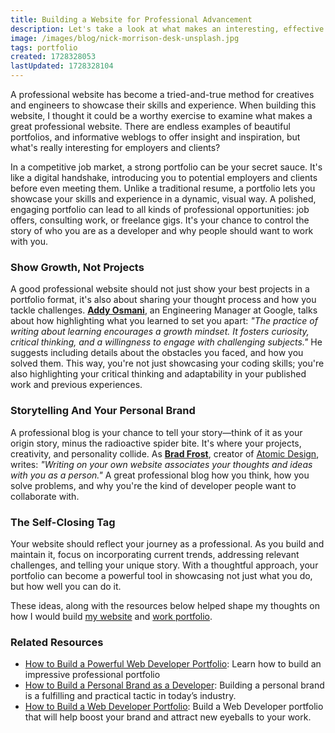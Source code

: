 ```yaml
---
title: Building a Website for Professional Advancement 
description: Let's take a look at what makes an interesting, effective portfolio, with some advice from some development leaders.
image: /images/blog/nick-morrison-desk-unsplash.jpg
tags: portfolio
created: 1728328053
lastUpdated: 1728328104
---
```


A professional website has become a tried-and-true method for creatives and engineers to showcase their skills and experience. When building this website, I thought it could be a worthy exercise to examine what makes a great professional website. There are endless examples of beautiful portfolios, and informative weblogs to offer insight and inspiration, but what's really interesting for employers and clients?

In a competitive job market, a strong portfolio can be your secret sauce. It's like a digital handshake, introducing you to potential employers and clients before even meeting them. Unlike a traditional resume, a portfolio lets you showcase your skills and experience in a dynamic, visual way. A polished, engaging portfolio can lead to all kinds of professional opportunities: job offers, consulting work, or freelance gigs. It's your chance to control the story of who you are as a developer and why people should want to work with you.

### Show Growth, Not Projects

A good professional website should not just show your best projects in a portfolio format, it's also about sharing your thought process and how you tackle challenges. **[Addy Osmani](https://addyosmani.com/blog/write-learn/)**, an Engineering Manager at Google, talks about how highlighting what you learned to set you apart: _"The practice of writing about learning encourages a growth mindset. It fosters curiosity, critical thinking, and a willingness to engage with challenging subjects."_ He suggests including details about the obstacles you faced, and how you solved them. This way, you're not just showcasing your coding skills; you're also highlighting your critical thinking and adaptability in your published work and previous experiences.

### Storytelling And Your Personal Brand

A professional blog is your chance to tell your story—think of it as your origin story, minus the radioactive spider bite. It's where your projects, creativity, and personality collide. As **[Brad Frost](https://bradfrost.com/blog/post/write-on-your-own-website/)**, creator of [Atomic Design](https://atomicdesign.bradfrost.com/), writes: _"Writing on your own website associates your thoughts and ideas with you as a person."_ A great professional blog how you think, how you solve problems, and why you're the kind of developer people want to collaborate with.

### The Self-Closing Tag

Your website should reflect your journey as a professional. As you build and maintain it, focus on incorporating current trends, addressing relevant challenges, and telling your unique story. With a thoughtful approach, your portfolio can become a powerful tool in showcasing not just what you do, but how well you can do it.

These ideas, along with the resources below helped shape my thoughts on how I would build [my website](/) and [work portfolio](/projects).

### Related Resources

- [How to Build a Powerful Web Developer Portfolio](https://arc.dev/talent-blog/web-developer-portfolio/): Learn how to build an impressive professional portfolio
- [How to Build a Personal Brand as a Developer](https://cult.honeypot.io/reads/how-to-build-a-personal-brand-as-developer/): Building a personal brand is a fulfilling and practical tactic in today’s industry.
- [How to Build a Web Developer Portfolio](https://brainstation.io/career-guides/how-to-build-a-web-developer-portfolio): Build a Web Developer portfolio that will help boost your brand and attract new eyeballs to your work.
